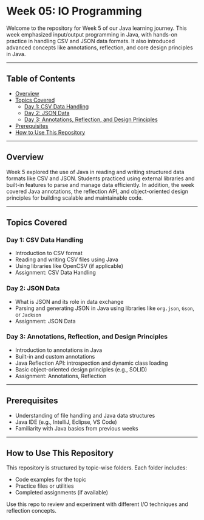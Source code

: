 # Week 05: IO Programming

Welcome to the repository for Week 5 of our Java learning journey. This week emphasized input/output programming in Java, with hands-on practice in handling CSV and JSON data formats. It also introduced advanced concepts like annotations, reflection, and core design principles in Java.

---

## Table of Contents
- [Overview](#overview)
- [Topics Covered](#topics-covered)
  - [Day 1: CSV Data Handling](#day-1-csv-data-handling)
  - [Day 2: JSON Data](#day-2-json-data)
  - [Day 3: Annotations, Reflection, and Design Principles](#day-3-annotations-reflection-and-design-principles)
- [Prerequisites](#prerequisites)
- [How to Use This Repository](#how-to-use-this-repository)

---

## Overview

Week 5 explored the use of Java in reading and writing structured data formats like CSV and JSON. Students practiced using external libraries and built-in features to parse and manage data efficiently. In addition, the week covered Java annotations, the reflection API, and object-oriented design principles for building scalable and maintainable code.

---

## Topics Covered

### Day 1: CSV Data Handling
- Introduction to CSV format
- Reading and writing CSV files using Java
- Using libraries like OpenCSV (if applicable)
- Assignment: CSV Data Handling

### Day 2: JSON Data
- What is JSON and its role in data exchange
- Parsing and generating JSON in Java using libraries like `org.json`, `Gson`, or `Jackson`
- Assignment: JSON Data

### Day 3: Annotations, Reflection, and Design Principles
- Introduction to annotations in Java
- Built-in and custom annotations
- Java Reflection API: introspection and dynamic class loading
- Basic object-oriented design principles (e.g., SOLID)
- Assignment: Annotations, Reflection

---

## Prerequisites
- Understanding of file handling and Java data structures
- Java IDE (e.g., IntelliJ, Eclipse, VS Code)
- Familiarity with Java basics from previous weeks

---

## How to Use This Repository
This repository is structured by topic-wise folders. Each folder includes:
- Code examples for the topic
- Practice files or utilities
- Completed assignments (if available)

Use this repo to review and experiment with different I/O techniques and reflection concepts.
